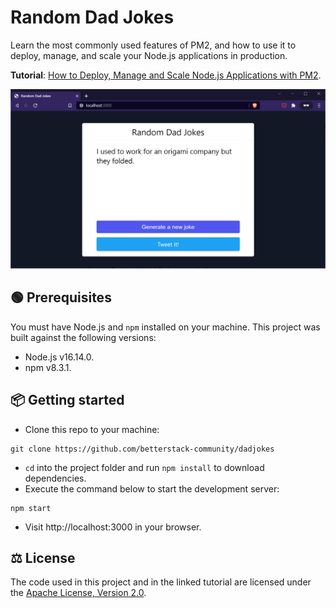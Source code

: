 # Random Dad Jokes

Learn the most commonly used features of PM2, and how to use it to deploy,
manage, and scale your Node.js applications in production.

**Tutorial**:
[How to Deploy, Manage and Scale Node.js Applications with PM2](https://betterstack.com/community/guides/scaling-nodejs/pm2-guide/).

![Screenshot or GIF of the application in action](screenshot.png)

## 🟢 Prerequisites

You must have Node.js and `npm` installed on your machine. This project was
built against the following versions:

- Node.js v16.14.0.
- npm v8.3.1.

## 📦 Getting started

- Clone this repo to your machine:

```shell
git clone https://github.com/betterstack-community/dadjokes
```

- `cd` into the project folder and run `npm install` to download dependencies.
- Execute the command below to start the development server:

```
npm start
```

- Visit http://localhost:3000 in your browser.

## ⚖ License

The code used in this project and in the linked tutorial are licensed under the
[Apache License, Version 2.0](LICENSE).
